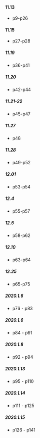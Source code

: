 #### 11.13
- p9-p26

#### 11.15
- p27-p28

##### 11.19 
- p36-p41

##### 11.20
- p42-p44

##### 11.21-22
- p45-p47

##### 11.27
- p48

##### 11.28
- p49-p52

##### 12.01
- p53-p54

##### 12.4
- p55-p57

##### 12.5
- p58-p62

##### 12.10
- p63-p64

##### 12.25
- p65-p75

##### 2020.1.6
- p76 - p83

##### 2020.1.6
- p84 - p91

##### 2020.1.8
- p92 - p94

##### 2020.1.13
- p95 - p110

##### 2020.1.14
- p111 - p125

##### 2020.1.15
- p126 - p141